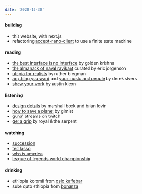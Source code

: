 ```yaml
---
date: '2020-10-30'
---
```


#### building

- this website, with next.js
- refactoring [accept-nano-client](https://github.com/accept-nano/accept-nano-client) to use a finite state machine

#### reading

- [the best interface is no interface](../books/the-best-interface-is-no-interface.md) by golden krishna
- [the almanack of naval ravikant](../books/navalmanack.md) curated by eric jorgenson
- [utopia for realists](../books/utopia-for-realists.md) by ruther bregman
- [anything you want](../books/anything-you-want.md) and [your music and people](../books/your-music-and-people.md) by derek sivers
- [show your work](../books/show-your-work.md) by austin kleon

#### listening

- [design details](https://designdetails.fm) by marshall bock and brian lovin
- [how to save a planet](https://gimletmedia.com/shows/howtosaveaplanet) by gimlet
- [guns'](https://gunselsenol.com) streams on twitch
- [get a grip](https://open.spotify.com/album/2Yn5QhZEEoDl1MDMVjY3Ao?si=4_7i0rFNQ22e4lWdazpbGw) by royal & the serpent

#### watching

- [succession](https://www.imdb.com/title/tt7660850)
- [ted lasso](https://www.imdb.com/title/tt10986410)
- [who is america](https://www.imdb.com/title/tt8679236)
- [league of legends world championship](https://lolesports.com)

#### drinking

- ethiopia koromii from [oslo kaffebar](../notes/coffee-bean-package-perfect.md)
- suke quto ethiopia from [bonanza](../notes/coffee-bean-package-not-perfect.md)

